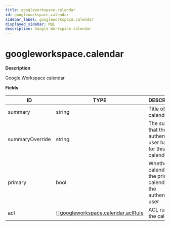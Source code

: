 ```yaml
---
title: googleworkspace.calendar
id: googleworkspace.calendar
sidebar_label: googleworkspace.calendar
displayed_sidebar: MQL
description: Google Workspace calendar
---
```


# googleworkspace.calendar

**Description**

Google Workspace calendar

**Fields**

| ID              | TYPE                                                                              | DESCRIPTION                                                             |
| --------------- | --------------------------------------------------------------------------------- | ----------------------------------------------------------------------- |
| summary         | string                                                                            | Title of the calendar                                                   |
| summaryOverride | string                                                                            | The summary that the authenticated user has set for this calendar       |
| primary         | bool                                                                              | Whether the calendar is the primary calendar for the authenticated user |
| acl             | &#91;&#93;[googleworkspace.calendar.aclRule](googleworkspace.calendar.aclrule.md) | ACL rules for the calendar                                              |
